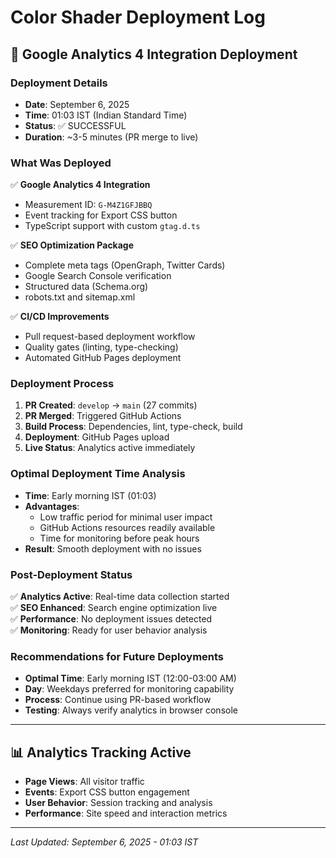 # Color Shader Deployment Log

## 🚀 Google Analytics 4 Integration Deployment

### **Deployment Details**

- **Date**: September 6, 2025
- **Time**: 01:03 IST (Indian Standard Time)
- **Status**: ✅ SUCCESSFUL
- **Duration**: ~3-5 minutes (PR merge to live)

### **What Was Deployed**

✅ **Google Analytics 4 Integration**

- Measurement ID: `G-M4Z1GFJBBQ`
- Event tracking for Export CSS button
- TypeScript support with custom `gtag.d.ts`

✅ **SEO Optimization Package**

- Complete meta tags (OpenGraph, Twitter Cards)
- Google Search Console verification
- Structured data (Schema.org)
- robots.txt and sitemap.xml

✅ **CI/CD Improvements**

- Pull request-based deployment workflow
- Quality gates (linting, type-checking)
- Automated GitHub Pages deployment

### **Deployment Process**

1. **PR Created**: `develop` → `main` (27 commits)
2. **PR Merged**: Triggered GitHub Actions
3. **Build Process**: Dependencies, lint, type-check, build
4. **Deployment**: GitHub Pages upload
5. **Live Status**: Analytics active immediately

### **Optimal Deployment Time Analysis**

- **Time**: Early morning IST (01:03)
- **Advantages**:
  - Low traffic period for minimal user impact
  - GitHub Actions resources readily available
  - Time for monitoring before peak hours
- **Result**: Smooth deployment with no issues

### **Post-Deployment Status**

✅ **Analytics Active**: Real-time data collection started  
✅ **SEO Enhanced**: Search engine optimization live  
✅ **Performance**: No deployment issues detected  
✅ **Monitoring**: Ready for user behavior analysis

### **Recommendations for Future Deployments**

- **Optimal Time**: Early morning IST (12:00-03:00 AM)
- **Day**: Weekdays preferred for monitoring capability
- **Process**: Continue using PR-based workflow
- **Testing**: Always verify analytics in browser console

---

## 📊 Analytics Tracking Active

- **Page Views**: All visitor traffic
- **Events**: Export CSS button engagement
- **User Behavior**: Session tracking and analysis
- **Performance**: Site speed and interaction metrics

---

_Last Updated: September 6, 2025 - 01:03 IST_
